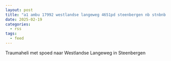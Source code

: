 ```yaml
---
layout: post
title: "a1 ambu 17992 westlandse langeweg 4651pd steenbergen nb stnbnb bon 27488"
date: 2025-02-19
categories: 
  - rss
tags: 
  - feed
---
```


Traumaheli met spoed naar Westlandse Langeweg in Steenbergen

